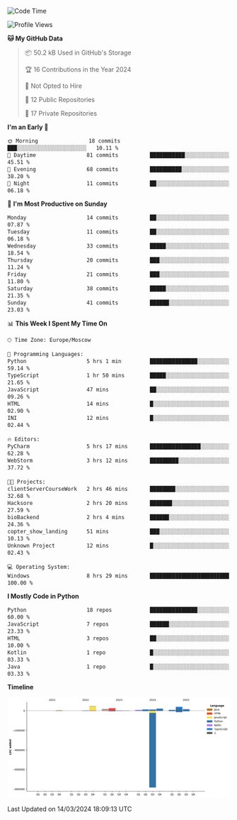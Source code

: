 <!--START_SECTION:waka-->
![Code Time](http://img.shields.io/badge/Code%20Time-218%20hrs%2057%20mins-blue)

![Profile Views](http://img.shields.io/badge/Profile%20Views-30-blue)

**🐱 My GitHub Data** 

> 📦 50.2 kB Used in GitHub's Storage 
 > 
> 🏆 16 Contributions in the Year 2024
 > 
> 🚫 Not Opted to Hire
 > 
> 📜 12 Public Repositories 
 > 
> 🔑 17 Private Repositories 
 > 
**I'm an Early 🐤** 

```text
🌞 Morning                18 commits          ███░░░░░░░░░░░░░░░░░░░░░░   10.11 % 
🌆 Daytime                81 commits          ███████████░░░░░░░░░░░░░░   45.51 % 
🌃 Evening                68 commits          ██████████░░░░░░░░░░░░░░░   38.20 % 
🌙 Night                  11 commits          ██░░░░░░░░░░░░░░░░░░░░░░░   06.18 % 
```
📅 **I'm Most Productive on Sunday** 

```text
Monday                   14 commits          ██░░░░░░░░░░░░░░░░░░░░░░░   07.87 % 
Tuesday                  11 commits          ██░░░░░░░░░░░░░░░░░░░░░░░   06.18 % 
Wednesday                33 commits          █████░░░░░░░░░░░░░░░░░░░░   18.54 % 
Thursday                 20 commits          ███░░░░░░░░░░░░░░░░░░░░░░   11.24 % 
Friday                   21 commits          ███░░░░░░░░░░░░░░░░░░░░░░   11.80 % 
Saturday                 38 commits          █████░░░░░░░░░░░░░░░░░░░░   21.35 % 
Sunday                   41 commits          ██████░░░░░░░░░░░░░░░░░░░   23.03 % 
```


📊 **This Week I Spent My Time On** 

```text
🕑︎ Time Zone: Europe/Moscow

💬 Programming Languages: 
Python                   5 hrs 1 min         ███████████████░░░░░░░░░░   59.14 % 
TypeScript               1 hr 50 mins        █████░░░░░░░░░░░░░░░░░░░░   21.65 % 
JavaScript               47 mins             ██░░░░░░░░░░░░░░░░░░░░░░░   09.26 % 
HTML                     14 mins             █░░░░░░░░░░░░░░░░░░░░░░░░   02.90 % 
INI                      12 mins             █░░░░░░░░░░░░░░░░░░░░░░░░   02.44 % 

🔥 Editors: 
PyCharm                  5 hrs 17 mins       ████████████████░░░░░░░░░   62.28 % 
WebStorm                 3 hrs 12 mins       █████████░░░░░░░░░░░░░░░░   37.72 % 

🐱‍💻 Projects: 
clientServerCourseWork   2 hrs 46 mins       ████████░░░░░░░░░░░░░░░░░   32.68 % 
Hacksore                 2 hrs 20 mins       ███████░░░░░░░░░░░░░░░░░░   27.59 % 
bioBackend               2 hrs 4 mins        ██████░░░░░░░░░░░░░░░░░░░   24.36 % 
copter_show_landing      51 mins             ███░░░░░░░░░░░░░░░░░░░░░░   10.13 % 
Unknown Project          12 mins             █░░░░░░░░░░░░░░░░░░░░░░░░   02.43 % 

💻 Operating System: 
Windows                  8 hrs 29 mins       █████████████████████████   100.00 % 
```

**I Mostly Code in Python** 

```text
Python                   18 repos            ███████████████░░░░░░░░░░   60.00 % 
JavaScript               7 repos             ██████░░░░░░░░░░░░░░░░░░░   23.33 % 
HTML                     3 repos             ██░░░░░░░░░░░░░░░░░░░░░░░   10.00 % 
Kotlin                   1 repo              █░░░░░░░░░░░░░░░░░░░░░░░░   03.33 % 
Java                     1 repo              █░░░░░░░░░░░░░░░░░░░░░░░░   03.33 % 
```



**Timeline**

![Lines of Code chart](https://raw.githubusercontent.com/adlemx/adlemx/main/assets/bar_graph.png)


 Last Updated on 14/03/2024 18:09:13 UTC
<!--END_SECTION:waka-->
